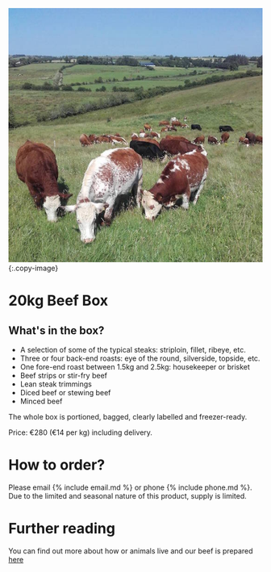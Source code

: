 
![cover-image]
{:.copy-image}

# 20kg Beef Box

## What's in the box?

* A selection of some of the typical steaks: striploin, fillet, ribeye, etc.
* Three or four back-end roasts: eye of the round, silverside, topside, etc.
* One fore-end roast between 1.5kg and 2.5kg: housekeeper or brisket
* Beef strips or stir-fry beef
* Lean steak trimmings
* Diced beef or stewing beef
* Minced beef

The whole box is portioned, bagged, clearly labelled and freezer-ready.

Price: €280 (€14 per kg) including delivery.

# How to order?

Please email {% include email.md %} or phone {% include phone.md %}. Due to the limited and seasonal nature of this product, supply is limited.

# Further reading

You can find out more about how or animals live and our beef is prepared [here](/blog/our-beef)

[cover-image]: /images/beef-cows-square.jpg
